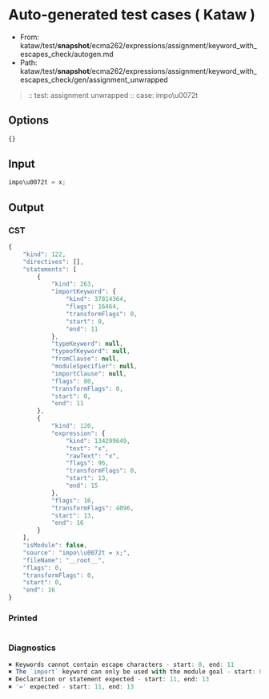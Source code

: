 # Auto-generated test cases ( Kataw )
- From: kataw/test/__snapshot__/ecma262/expressions/assignment/keyword_with_escapes_check/autogen.md
- Path: kataw/test/__snapshot__/ecma262/expressions/assignment/keyword_with_escapes_check/gen/assignment_unwrapped
> :: test: assignment unwrapped
> :: case: impo\u0072t
## Options

`````js
{}
`````
## Input

`````js
impo\u0072t = x;
`````
## Output

### CST

```javascript
{
    "kind": 122,
    "directives": [],
    "statements": [
        {
            "kind": 263,
            "importKeyword": {
                "kind": 37814364,
                "flags": 16464,
                "transformFlags": 0,
                "start": 0,
                "end": 11
            },
            "typeKeyword": null,
            "typeofKeyword": null,
            "fromClause": null,
            "moduleSpecifier": null,
            "importClause": null,
            "flags": 80,
            "transformFlags": 0,
            "start": 0,
            "end": 11
        },
        {
            "kind": 120,
            "expression": {
                "kind": 134299649,
                "text": "x",
                "rawText": "x",
                "flags": 96,
                "transformFlags": 0,
                "start": 13,
                "end": 15
            },
            "flags": 16,
            "transformFlags": 4096,
            "start": 13,
            "end": 16
        }
    ],
    "isModule": false,
    "source": "impo\\u0072t = x;",
    "fileName": "__root__",
    "flags": 0,
    "transformFlags": 0,
    "start": 0,
    "end": 16
}
```

### Printed

```javascript

```

### Diagnostics

```javascript
✖ Keywords cannot contain escape characters - start: 0, end: 11
✖ The `import` keyword can only be used with the module goal - start: 0, end: 13
✖ Declaration or statement expected - start: 11, end: 13
✖ '=' expected - start: 11, end: 13

```

